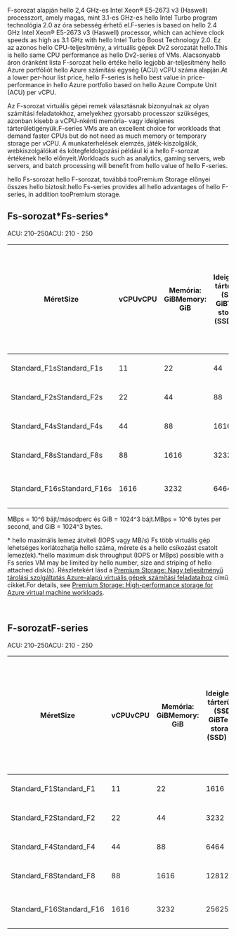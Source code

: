 <!-- F-series, Fs-series* -->

<span data-ttu-id="ba7d7-101">F-sorozat alapján hello 2,4 GHz-es Intel Xeon® E5-2673 v3 (Haswell) processzort, amely magas, mint 3.1-es GHz-es hello Intel Turbo program technológia 2.0 az óra sebesség érhető el.</span><span class="sxs-lookup"><span data-stu-id="ba7d7-101">F-series is based on hello 2.4 GHz Intel Xeon® E5-2673 v3 (Haswell) processor, which can achieve clock speeds as high as 3.1 GHz with hello Intel Turbo Boost Technology 2.0.</span></span> <span data-ttu-id="ba7d7-102">Ez az azonos hello CPU-teljesítmény, a virtuális gépek Dv2 sorozatát hello.</span><span class="sxs-lookup"><span data-stu-id="ba7d7-102">This is hello same CPU performance as hello Dv2-series of VMs.</span></span>  <span data-ttu-id="ba7d7-103">Alacsonyabb áron óránként lista F-sorozat hello értéke hello legjobb ár-teljesítmény hello Azure portfóliót hello Azure számítási egység (ACU) vCPU száma alapján.</span><span class="sxs-lookup"><span data-stu-id="ba7d7-103">At a lower per-hour list price, hello F-series is hello best value in price-performance in hello Azure portfolio based on hello Azure Compute Unit (ACU) per vCPU.</span></span> 

<span data-ttu-id="ba7d7-104">Az F-sorozat virtuális gépei remek választásnak bizonyulnak az olyan számítási feladatokhoz, amelyekhez gyorsabb processzor szükséges, azonban kisebb a vCPU-nkénti memória- vagy ideiglenes tárterületigényük.</span><span class="sxs-lookup"><span data-stu-id="ba7d7-104">F-series VMs are an excellent choice for workloads that demand faster CPUs but do not need as much memory or temporary storage per vCPU.</span></span>  <span data-ttu-id="ba7d7-105">A munkaterhelések elemzés, játék-kiszolgálók, webkiszolgálókat és kötegfeldolgozási például ki a hello F-sorozat értékének hello előnyeit.</span><span class="sxs-lookup"><span data-stu-id="ba7d7-105">Workloads such as analytics, gaming servers, web servers, and batch processing will benefit from hello value of hello F-series.</span></span>

<span data-ttu-id="ba7d7-106">hello Fs-sorozat hello F-sorozat, továbbá tooPremium Storage előnyei összes hello biztosít.</span><span class="sxs-lookup"><span data-stu-id="ba7d7-106">hello Fs-series provides all hello advantages of hello F-series, in addition tooPremium storage.</span></span>

## <a name="fs-series"></a><span data-ttu-id="ba7d7-107">Fs-sorozat*</span><span class="sxs-lookup"><span data-stu-id="ba7d7-107">Fs-series*</span></span>

<span data-ttu-id="ba7d7-108">ACU: 210–250</span><span class="sxs-lookup"><span data-stu-id="ba7d7-108">ACU: 210 - 250</span></span>

| <span data-ttu-id="ba7d7-109">Méret</span><span class="sxs-lookup"><span data-stu-id="ba7d7-109">Size</span></span> | <span data-ttu-id="ba7d7-110">vCPU</span><span class="sxs-lookup"><span data-stu-id="ba7d7-110">vCPU</span></span> | <span data-ttu-id="ba7d7-111">Memória: GiB</span><span class="sxs-lookup"><span data-stu-id="ba7d7-111">Memory: GiB</span></span> | <span data-ttu-id="ba7d7-112">Ideiglenes tárterület (SSD) GiB</span><span class="sxs-lookup"><span data-stu-id="ba7d7-112">Temp storage (SSD) GiB</span></span> | <span data-ttu-id="ba7d7-113">Adatlemezek max. száma</span><span class="sxs-lookup"><span data-stu-id="ba7d7-113">Max data disks</span></span> | <span data-ttu-id="ba7d7-114">Maximális gyorsítótárazott és ideiglenes tárolóteljesítmény: IOPS/MBps (gyorsítótár mérete GiB-ban)</span><span class="sxs-lookup"><span data-stu-id="ba7d7-114">Max cached and temp storage throughput: IOPS / MBps (cache size in GiB)</span></span> | <span data-ttu-id="ba7d7-115">Max. gyorsítótárazás nélküli lemezteljesítmény: IOPS/MBps</span><span class="sxs-lookup"><span data-stu-id="ba7d7-115">Max uncached disk throughput: IOPS / MBps</span></span> | <span data-ttu-id="ba7d7-116">Hálózati adapterek max. száma / várt hálózati teljesítmény (Mbps)</span><span class="sxs-lookup"><span data-stu-id="ba7d7-116">Max NICs / Expected network performance (Mbps)</span></span> |
| --- | --- | --- | --- | --- | --- | --- | --- |
| <span data-ttu-id="ba7d7-117">Standard_F1s</span><span class="sxs-lookup"><span data-stu-id="ba7d7-117">Standard_F1s</span></span> |<span data-ttu-id="ba7d7-118">1</span><span class="sxs-lookup"><span data-stu-id="ba7d7-118">1</span></span> |<span data-ttu-id="ba7d7-119">2</span><span class="sxs-lookup"><span data-stu-id="ba7d7-119">2</span></span> |<span data-ttu-id="ba7d7-120">4</span><span class="sxs-lookup"><span data-stu-id="ba7d7-120">4</span></span> |<span data-ttu-id="ba7d7-121">2</span><span class="sxs-lookup"><span data-stu-id="ba7d7-121">2</span></span> |<span data-ttu-id="ba7d7-122">4,000 / 32 (12)</span><span class="sxs-lookup"><span data-stu-id="ba7d7-122">4,000 / 32 (12)</span></span> |<span data-ttu-id="ba7d7-123">3,200 / 48</span><span class="sxs-lookup"><span data-stu-id="ba7d7-123">3,200 / 48</span></span> |<span data-ttu-id="ba7d7-124">2 / 750</span><span class="sxs-lookup"><span data-stu-id="ba7d7-124">2 / 750</span></span> |
| <span data-ttu-id="ba7d7-125">Standard_F2s</span><span class="sxs-lookup"><span data-stu-id="ba7d7-125">Standard_F2s</span></span> |<span data-ttu-id="ba7d7-126">2</span><span class="sxs-lookup"><span data-stu-id="ba7d7-126">2</span></span> |<span data-ttu-id="ba7d7-127">4</span><span class="sxs-lookup"><span data-stu-id="ba7d7-127">4</span></span> |<span data-ttu-id="ba7d7-128">8</span><span class="sxs-lookup"><span data-stu-id="ba7d7-128">8</span></span> |<span data-ttu-id="ba7d7-129">4</span><span class="sxs-lookup"><span data-stu-id="ba7d7-129">4</span></span> |<span data-ttu-id="ba7d7-130">8,000 / 64 (24)</span><span class="sxs-lookup"><span data-stu-id="ba7d7-130">8,000 / 64 (24)</span></span> |<span data-ttu-id="ba7d7-131">6,400 / 96</span><span class="sxs-lookup"><span data-stu-id="ba7d7-131">6,400 / 96</span></span> |<span data-ttu-id="ba7d7-132">2 / 1500</span><span class="sxs-lookup"><span data-stu-id="ba7d7-132">2 / 1500</span></span> |
| <span data-ttu-id="ba7d7-133">Standard_F4s</span><span class="sxs-lookup"><span data-stu-id="ba7d7-133">Standard_F4s</span></span> |<span data-ttu-id="ba7d7-134">4</span><span class="sxs-lookup"><span data-stu-id="ba7d7-134">4</span></span> |<span data-ttu-id="ba7d7-135">8</span><span class="sxs-lookup"><span data-stu-id="ba7d7-135">8</span></span> |<span data-ttu-id="ba7d7-136">16</span><span class="sxs-lookup"><span data-stu-id="ba7d7-136">16</span></span> |<span data-ttu-id="ba7d7-137">8</span><span class="sxs-lookup"><span data-stu-id="ba7d7-137">8</span></span> |<span data-ttu-id="ba7d7-138">16,000 / 128 (48)</span><span class="sxs-lookup"><span data-stu-id="ba7d7-138">16,000 / 128 (48)</span></span> |<span data-ttu-id="ba7d7-139">12,800 / 192</span><span class="sxs-lookup"><span data-stu-id="ba7d7-139">12,800 / 192</span></span> |<span data-ttu-id="ba7d7-140">4 / 3000</span><span class="sxs-lookup"><span data-stu-id="ba7d7-140">4 / 3000</span></span> |
| <span data-ttu-id="ba7d7-141">Standard_F8s</span><span class="sxs-lookup"><span data-stu-id="ba7d7-141">Standard_F8s</span></span> |<span data-ttu-id="ba7d7-142">8</span><span class="sxs-lookup"><span data-stu-id="ba7d7-142">8</span></span> |<span data-ttu-id="ba7d7-143">16</span><span class="sxs-lookup"><span data-stu-id="ba7d7-143">16</span></span> |<span data-ttu-id="ba7d7-144">32</span><span class="sxs-lookup"><span data-stu-id="ba7d7-144">32</span></span> |<span data-ttu-id="ba7d7-145">16</span><span class="sxs-lookup"><span data-stu-id="ba7d7-145">16</span></span> |<span data-ttu-id="ba7d7-146">32,000 / 256 (96)</span><span class="sxs-lookup"><span data-stu-id="ba7d7-146">32,000 / 256 (96)</span></span> |<span data-ttu-id="ba7d7-147">25,600 / 384</span><span class="sxs-lookup"><span data-stu-id="ba7d7-147">25,600 / 384</span></span> |<span data-ttu-id="ba7d7-148">8 / 6000</span><span class="sxs-lookup"><span data-stu-id="ba7d7-148">8 / 6000</span></span> |
| <span data-ttu-id="ba7d7-149">Standard_F16s</span><span class="sxs-lookup"><span data-stu-id="ba7d7-149">Standard_F16s</span></span> |<span data-ttu-id="ba7d7-150">16</span><span class="sxs-lookup"><span data-stu-id="ba7d7-150">16</span></span> |<span data-ttu-id="ba7d7-151">32</span><span class="sxs-lookup"><span data-stu-id="ba7d7-151">32</span></span> |<span data-ttu-id="ba7d7-152">64</span><span class="sxs-lookup"><span data-stu-id="ba7d7-152">64</span></span> |<span data-ttu-id="ba7d7-153">32</span><span class="sxs-lookup"><span data-stu-id="ba7d7-153">32</span></span> |<span data-ttu-id="ba7d7-154">64,000 / 512 (192)</span><span class="sxs-lookup"><span data-stu-id="ba7d7-154">64,000 / 512 (192)</span></span> |<span data-ttu-id="ba7d7-155">51,200 / 768</span><span class="sxs-lookup"><span data-stu-id="ba7d7-155">51,200 / 768</span></span> |<span data-ttu-id="ba7d7-156">8 / 6000-12000 &#8224;</span><span class="sxs-lookup"><span data-stu-id="ba7d7-156">8 / 6000-12000 &#8224;</span></span> |

<span data-ttu-id="ba7d7-157">MBps = 10^6 bájt/másodperc és GiB = 1024^3 bájt.</span><span class="sxs-lookup"><span data-stu-id="ba7d7-157">MBps = 10^6 bytes per second, and GiB = 1024^3 bytes.</span></span>

<span data-ttu-id="ba7d7-158">* hello maximális lemez átviteli (IOPS vagy MB/s) Fs több virtuális gép lehetséges korlátozhatja hello száma, mérete és a hello csíkozást csatolt lemez(ek).</span><span class="sxs-lookup"><span data-stu-id="ba7d7-158">*hello maximum disk throughput (IOPS or MBps) possible with a Fs series VM may be limited by hello number, size and striping of hello attached disk(s).</span></span>  <span data-ttu-id="ba7d7-159">Részletekért lásd a [Premium Storage: Nagy teljesítményű tárolási szolgáltatás Azure-alapú virtuális gépek számítási feladataihoz](../articles/storage/common/storage-premium-storage.md) című cikket.</span><span class="sxs-lookup"><span data-stu-id="ba7d7-159">For details, see [Premium Storage: High-performance storage for Azure virtual machine workloads](../articles/storage/common/storage-premium-storage.md).</span></span>


<br>

## <a name="f-series"></a><span data-ttu-id="ba7d7-160">F-sorozat</span><span class="sxs-lookup"><span data-stu-id="ba7d7-160">F-series</span></span>

<span data-ttu-id="ba7d7-161">ACU: 210–250</span><span class="sxs-lookup"><span data-stu-id="ba7d7-161">ACU: 210 - 250</span></span>

| <span data-ttu-id="ba7d7-162">Méret</span><span class="sxs-lookup"><span data-stu-id="ba7d7-162">Size</span></span>         | <span data-ttu-id="ba7d7-163">vCPU</span><span class="sxs-lookup"><span data-stu-id="ba7d7-163">vCPU</span></span> | <span data-ttu-id="ba7d7-164">Memória: GiB</span><span class="sxs-lookup"><span data-stu-id="ba7d7-164">Memory: GiB</span></span> | <span data-ttu-id="ba7d7-165">Ideiglenes tárterület (SSD) GiB</span><span class="sxs-lookup"><span data-stu-id="ba7d7-165">Temp storage (SSD) GiB</span></span> | <span data-ttu-id="ba7d7-166">Ideiglenes tárterület maximális teljesítménye: IOPS / Olvasási MBps / Írási MBps</span><span class="sxs-lookup"><span data-stu-id="ba7d7-166">Max temp storage throughput: IOPS / Read MBps / Write MBps</span></span> | <span data-ttu-id="ba7d7-167">Adatlemezek max. száma / teljesítménye: IOPS</span><span class="sxs-lookup"><span data-stu-id="ba7d7-167">Max data disks / throughput: IOPS</span></span> | <span data-ttu-id="ba7d7-168">Hálózati adapterek max. száma / várt hálózati teljesítmény (Mbps)</span><span class="sxs-lookup"><span data-stu-id="ba7d7-168">Max NICs / Expected network performance (Mbps)</span></span> |
|--------------|-----------|-------------|----------------|----------------------------------------------------------|-----------------------------------|------------------------------|
| <span data-ttu-id="ba7d7-169">Standard_F1</span><span class="sxs-lookup"><span data-stu-id="ba7d7-169">Standard_F1</span></span>  | <span data-ttu-id="ba7d7-170">1</span><span class="sxs-lookup"><span data-stu-id="ba7d7-170">1</span></span>         | <span data-ttu-id="ba7d7-171">2</span><span class="sxs-lookup"><span data-stu-id="ba7d7-171">2</span></span>           | <span data-ttu-id="ba7d7-172">16</span><span class="sxs-lookup"><span data-stu-id="ba7d7-172">16</span></span>             | <span data-ttu-id="ba7d7-173">3000 / 46 / 23</span><span class="sxs-lookup"><span data-stu-id="ba7d7-173">3000 / 46 / 23</span></span>                                           | <span data-ttu-id="ba7d7-174">2 / 2x500</span><span class="sxs-lookup"><span data-stu-id="ba7d7-174">2 / 2x500</span></span>                         | <span data-ttu-id="ba7d7-175">2 / 750</span><span class="sxs-lookup"><span data-stu-id="ba7d7-175">2 / 750</span></span>                 |
| <span data-ttu-id="ba7d7-176">Standard_F2</span><span class="sxs-lookup"><span data-stu-id="ba7d7-176">Standard_F2</span></span>  | <span data-ttu-id="ba7d7-177">2</span><span class="sxs-lookup"><span data-stu-id="ba7d7-177">2</span></span>         | <span data-ttu-id="ba7d7-178">4</span><span class="sxs-lookup"><span data-stu-id="ba7d7-178">4</span></span>           | <span data-ttu-id="ba7d7-179">32</span><span class="sxs-lookup"><span data-stu-id="ba7d7-179">32</span></span>             | <span data-ttu-id="ba7d7-180">6000 / 93 / 46</span><span class="sxs-lookup"><span data-stu-id="ba7d7-180">6000 / 93 / 46</span></span>                                           | <span data-ttu-id="ba7d7-181">4 / 4x500</span><span class="sxs-lookup"><span data-stu-id="ba7d7-181">4 / 4x500</span></span>                         | <span data-ttu-id="ba7d7-182">2 / 1500</span><span class="sxs-lookup"><span data-stu-id="ba7d7-182">2 / 1500</span></span>                     |
| <span data-ttu-id="ba7d7-183">Standard_F4</span><span class="sxs-lookup"><span data-stu-id="ba7d7-183">Standard_F4</span></span>  | <span data-ttu-id="ba7d7-184">4</span><span class="sxs-lookup"><span data-stu-id="ba7d7-184">4</span></span>         | <span data-ttu-id="ba7d7-185">8</span><span class="sxs-lookup"><span data-stu-id="ba7d7-185">8</span></span>           | <span data-ttu-id="ba7d7-186">64</span><span class="sxs-lookup"><span data-stu-id="ba7d7-186">64</span></span>             | <span data-ttu-id="ba7d7-187">12000 / 187 / 93</span><span class="sxs-lookup"><span data-stu-id="ba7d7-187">12000 / 187 / 93</span></span>                                         | <span data-ttu-id="ba7d7-188">8 / 8x500</span><span class="sxs-lookup"><span data-stu-id="ba7d7-188">8 / 8x500</span></span>                         | <span data-ttu-id="ba7d7-189">4 / 3000</span><span class="sxs-lookup"><span data-stu-id="ba7d7-189">4 / 3000</span></span>                     |
| <span data-ttu-id="ba7d7-190">Standard_F8</span><span class="sxs-lookup"><span data-stu-id="ba7d7-190">Standard_F8</span></span>  | <span data-ttu-id="ba7d7-191">8</span><span class="sxs-lookup"><span data-stu-id="ba7d7-191">8</span></span>         | <span data-ttu-id="ba7d7-192">16</span><span class="sxs-lookup"><span data-stu-id="ba7d7-192">16</span></span>          | <span data-ttu-id="ba7d7-193">128</span><span class="sxs-lookup"><span data-stu-id="ba7d7-193">128</span></span>            | <span data-ttu-id="ba7d7-194">24000 / 375 / 187</span><span class="sxs-lookup"><span data-stu-id="ba7d7-194">24000 / 375 / 187</span></span>                                        | <span data-ttu-id="ba7d7-195">16 / 16x500</span><span class="sxs-lookup"><span data-stu-id="ba7d7-195">16 / 16x500</span></span>                       | <span data-ttu-id="ba7d7-196">8 / 6000</span><span class="sxs-lookup"><span data-stu-id="ba7d7-196">8 / 6000</span></span>                     |
| <span data-ttu-id="ba7d7-197">Standard_F16</span><span class="sxs-lookup"><span data-stu-id="ba7d7-197">Standard_F16</span></span> | <span data-ttu-id="ba7d7-198">16</span><span class="sxs-lookup"><span data-stu-id="ba7d7-198">16</span></span>        | <span data-ttu-id="ba7d7-199">32</span><span class="sxs-lookup"><span data-stu-id="ba7d7-199">32</span></span>          | <span data-ttu-id="ba7d7-200">256</span><span class="sxs-lookup"><span data-stu-id="ba7d7-200">256</span></span>            | <span data-ttu-id="ba7d7-201">48000 / 750 / 375</span><span class="sxs-lookup"><span data-stu-id="ba7d7-201">48000 / 750 / 375</span></span>                                        | <span data-ttu-id="ba7d7-202">32 / 32x500</span><span class="sxs-lookup"><span data-stu-id="ba7d7-202">32 / 32x500</span></span>                       | <span data-ttu-id="ba7d7-203">8 / 6000 - 12000 &#8224;</span><span class="sxs-lookup"><span data-stu-id="ba7d7-203">8 / 6000 - 12000 &#8224;</span></span>           |


<br>


